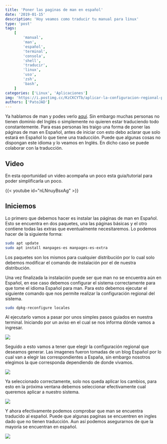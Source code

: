 ```yaml
---
title: 'Poner las paginas de man en español'
date: '2019-01-15'
description: 'Hoy veamos como traducir tu manual para linux'
type: 'post'
tags:
    [
        'manual',
        'man',
        'español',
        'terminal',
        'consola',
        'shell',
        'traducir',
        'linux',
        'uso',
        'zsh',
        'bash',
    ]
categories: ['Linux', 'Aplicaciones']
img: 'https://i.postimg.cc/KzCKCYTb/aplicar-la-configuracion-regional-patojad.png'
authors: ['PatoJAD']
---
```


Ya hablamos de man y podes verlo [aquí](/post/2019/01/man-tu-manual-para-linux/). Sin embargo muchas personas no tienen dominio del Inglés o simplemente no quieren estar traduciendo todo constantemente. Para esas personas les traigo una forma de poner las páginas de man en Español, antes de iniciar con esto debo aclarar que solo estará en Español lo que tiene una traducción. Puede que algunas cosas no dispongan este idioma y lo veamos en Inglés. En dicho caso se puede colaborar con la traducción.

## Video

En esta oportunidad un video acompaña un poco esta guia/tutorial para poder simplificarla un poco.

{{< youtube id="nLNnuyBsxAg" >}}

## Iniciemos

Lo primero que debemos hacer es instalar las páginas de man en Español. Esto se encuentra en dos paquetes, una las páginas básicas y el otro contiene todas las extras que eventualmente necesitaremos. Lo podemos hacer de la siguiente forma:

```zsh
sudo apt update
sudo apt install manpages-es manpages-es-extra
```

Los paquetes son los mismos para cualquier distribución por lo cual solo debemos modificar el comando de instalación por el de nuestra distribución.

Una vez finalizada la instalación puede ser que man no se encuentra aún en Español, en ese caso debemos configurar el sistema correctamente para que tome el idioma Español para man. Para esto debemos ejecutar el siguiente comando que nos permite realizar la configuración regional del sistema.

```zsh
sudo dpkg-reconfigure locales
```

Al ejecutarlo vamos a pasar por unos simples pasos guiados en nuestra terminal. Iniciando por un aviso en el cual se nos informa dónde vamos a ingresar.

![](https://i.postimg.cc/g0Tr60Nh/consejos-para-configurar-los-locales-patojad.png)

Seguido a esto vamos a tener que elegir la configuración regional que deseamos generar. Las imagenes fueron tomadas de un blog Español por lo cual van a elegir las correspondientes a España, sin embargo nosotros elegimos la que corresponda dependiendo de donde vivamos.

![](https://i.postimg.cc/0jgQcBg2/seleccionar-configuracion-regional-2-patojad.png)

Ya seleccionado correctamente, solo nos queda aplicar los cambios, para esto en la próxima ventana debemos seleccionar efectivamente cual queremos aplicar a nuestro sistema.

![](https://i.postimg.cc/KzCKCYTb/aplicar-la-configuracion-regional-patojad.png)

Y ahora efectivamente podemos comprobar que man se encuentra traducido al español. Puede que algunas paginas se encuentren en ingles dado que no tienen traducción. Aun así podemos asegurarnos de que la mayoría se encuentran en español.

![](https://i.postimg.cc/0y5NWS4m/consejo-patojad.png)
